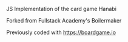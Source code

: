 JS Implementation of the card game Hanabi

Forked from Fullstack Academy's Boilermaker

Previously coded with https://boardgame.io
